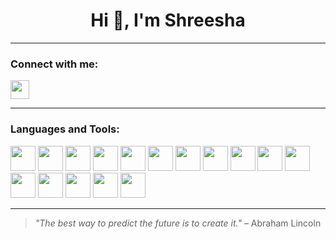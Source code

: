 <h1 align="center">Hi 👋, I'm Shreesha</h1>

---

### Connect with me:
<p align="left">
  <a href="https://www.linkedin.com/in/shreesha-s-/">
    <img src="https://cdn.jsdelivr.net/gh/devicons/devicon/icons/linkedin/linkedin-original.svg" width="30" height="30"/>
  </a>
</p>

---

### Languages and Tools:
<p align="left">
  <!-- Core Programming & ML -->
  <img src="https://cdn.jsdelivr.net/gh/devicons/devicon/icons/python/python-original.svg" width="40" height="40"/>
  <img src="https://cdn.jsdelivr.net/gh/devicons/devicon/icons/numpy/numpy-original.svg" width="40" height="40"/>
  <img src="https://cdn.jsdelivr.net/gh/devicons/devicon/icons/pandas/pandas-original.svg" width="40" height="40"/>
  <img src="https://cdn.jsdelivr.net/gh/devicons/devicon/icons/scikit-learn/scikit-learn-original.svg" width="40" height="40"/>
  <img src="https://cdn.jsdelivr.net/gh/devicons/devicon/icons/tensorflow/tensorflow-original.svg" width="40" height="40"/>
  <img src="https://cdn.jsdelivr.net/gh/devicons/devicon/icons/keras/keras-original.svg" width="40" height="40"/>

  <!-- Visualization -->
  <img src="https://matplotlib.org/_static/logo2_compressed.svg" width="40" height="40"/>
  <img src="https://img.icons8.com/color/48/000000/seaborn.png" width="40" height="40"/>
  <img src="https://img.icons8.com/color/48/000000/tableau-software.png" width="40" height="40"/>

  <!-- Tools & IDEs -->
  <img src="https://cdn.jsdelivr.net/gh/devicons/devicon/icons/jupyter/jupyter-original.svg" width="40" height="40"/>
  <img src="https://img.icons8.com/color/48/000000/google-colab.png" width="40" height="40"/>
  <img src="https://cdn.jsdelivr.net/gh/devicons/devicon/icons/vscode/vscode-original.svg" width="40" height="40"/>
  <img src="https://cdn.jsdelivr.net/gh/devicons/devicon/icons/git/git-original.svg" width="40" height="40"/>

  <!-- Specialized & Support Tools -->
  <img src="https://cdn.jsdelivr.net/gh/devicons/devicon/icons/opencv/opencv-original.svg" width="40" height="40"/>
  <img src="https://cdn.jsdelivr.net/gh/devicons/devicon/icons/mysql/mysql-original.svg" width="40" height="40"/>
  <img src="https://cdn.jsdelivr.net/gh/devicons/devicon/icons/mongodb/mongodb-original.svg" width="40" height="40"/>
</p>


---

> _"The best way to predict the future is to create it."_ – Abraham Lincoln

